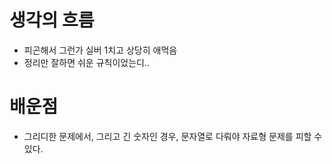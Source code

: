 # 생각의 흐름
- 피곤해서 그런가 실버 1치고 상당히 애먹음
- 정리만 잘하면 쉬운 규칙이었는디..

# 배운점
- 그리디한 문제에서, 그리고 긴 숫자인 경우, 문자열로 다뤄야 자료형 문제를 피할 수 있다.
